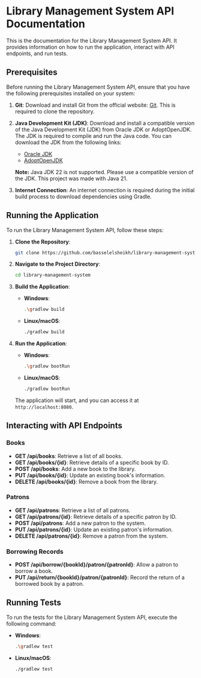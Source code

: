 # Library Management System API Documentation

This is the documentation for the Library Management System API. It provides information on how to run the application, interact with API endpoints, and run tests.

## Prerequisites

Before running the Library Management System API, ensure that you have the following prerequisites installed on your system:

1. **Git**: Download and install Git from the official website: [Git](https://git-scm.com/downloads). This is required to clone the repository.

2. **Java Development Kit (JDK)**: Download and install a compatible version of the Java Development Kit (JDK) from Oracle JDK or AdoptOpenJDK. The JDK is required to compile and run the Java code. You can download the JDK from the following links:
   - [Oracle JDK](https://www.oracle.com/java/technologies/javase-downloads.html)
   - [AdoptOpenJDK](https://adoptopenjdk.net/)

   **Note:** Java JDK 22 is not supported. Please use a compatible version of the JDK. This project was made with Java 21.

3. **Internet Connection**: An internet connection is required during the initial build process to download dependencies using Gradle.

## Running the Application

To run the Library Management System API, follow these steps:

1. **Clone the Repository**: 
   ```bash
   git clone https://github.com/basselelsheikh/library-management-system.git
   ```

2. **Navigate to the Project Directory**:
   ```bash
   cd library-management-system
   ```

3. **Build the Application**:
   - **Windows**:
     ```bash
     .\gradlew build
     ```
   - **Linux/macOS**:
     ```bash
     ./gradlew build
     ```

4. **Run the Application**:
   - **Windows**:
     ```bash
     .\gradlew bootRun
     ```
   - **Linux/macOS**:
     ```bash
     ./gradlew bootRun
     ```

   The application will start, and you can access it at `http://localhost:8080`.

## Interacting with API Endpoints

### Books

- **GET /api/books**: Retrieve a list of all books.
- **GET /api/books/{id}**: Retrieve details of a specific book by ID.
- **POST /api/books**: Add a new book to the library.
- **PUT /api/books/{id}**: Update an existing book's information.
- **DELETE /api/books/{id}**: Remove a book from the library.

### Patrons

- **GET /api/patrons**: Retrieve a list of all patrons.
- **GET /api/patrons/{id}**: Retrieve details of a specific patron by ID.
- **POST /api/patrons**: Add a new patron to the system.
- **PUT /api/patrons/{id}**: Update an existing patron's information.
- **DELETE /api/patrons/{id}**: Remove a patron from the system.

### Borrowing Records

- **POST /api/borrow/{bookId}/patron/{patronId}**: Allow a patron to borrow a book.
- **PUT /api/return/{bookId}/patron/{patronId}**: Record the return of a borrowed book by a patron.

## Running Tests

To run the tests for the Library Management System API, execute the following command:

- **Windows**:
     ```bash
     .\gradlew test
     ```
- **Linux/macOS**:
     ```bash
     ./gradlew test
     ```
